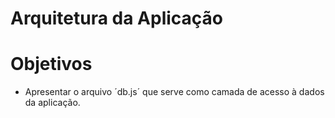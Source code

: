 # Arquitetura da Aplicação

# Objetivos
- Apresentar o arquivo ´db.js´ que serve como camada de acesso à dados da aplicação.
